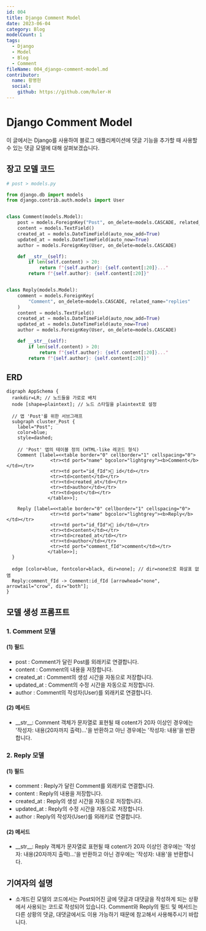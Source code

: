 ```yaml
---
id: 004
title: Django Comment Model
date: 2023-06-04
category: Blog
modelCount: 1
tags:
  - Django
  - Model
  - Blog
  - Comment
fileName: 004_django-comment-model.md
contributor:
  name: 황병헌
  social:
    github: https://github.com/Ruler-H
---
```


# Django Comment Model

이 글에서는 Django를 사용하여 블로그 애플리케이션에 댓글 기능을 추가할 때 사용할 수 있는 댓글 모델에 대해 살펴보겠습니다.

## 장고 모델 코드
```python
# post > models.py

from django.db import models
from django.contrib.auth.models import User


class Comment(models.Model):
    post = models.ForeignKey("Post", on_delete=models.CASCADE, related_name="comments")
    content = models.TextField()
    created_at = models.DateTimeField(auto_now_add=True)
    updated_at = models.DateTimeField(auto_now=True)
    author = models.ForeignKey(User, on_delete=models.CASCADE)

    def __str__(self):
        if len(self.content) > 20:
            return f"{self.author}: {self.content[:20]}..."
        return f"{self.author}: {self.content[:20]}"


class Reply(models.Model):
    comment = models.ForeignKey(
        "Comment", on_delete=models.CASCADE, related_name="replies"
    )
    content = models.TextField()
    created_at = models.DateTimeField(auto_now_add=True)
    updated_at = models.DateTimeField(auto_now=True)
    author = models.ForeignKey(User, on_delete=models.CASCADE)

    def __str__(self):
        if len(self.content) > 20:
            return f"{self.author}: {self.content[:20]}..."
        return f"{self.author}: {self.content[:20]}"

```

## ERD

```viz
digraph AppSchema {
  rankdir=LR; // 노드들을 가로로 배치
  node [shape=plaintext]; // 노드 스타일을 plaintext로 설정

  // 앱 'Post'를 위한 서브그래프
  subgraph cluster_Post {
    label="Post";
    color=blue;
    style=dashed;

    // 'Post' 앱의 테이블 정의 (HTML-like 레코드 형식)
    Comment [label=<<table border="0" cellborder="1" cellspacing="0">
                <tr><td port="name" bgcolor="lightgrey"><b>Comment</b></td></tr>
                <tr><td port="id_fId">🔐 id</td></tr>
                <tr><td>content</td></tr>
                <tr><td>created_at</td></tr>
                <tr><td>author</td></tr>
                <tr><td>post</td></tr>
               </table>>];

    Reply [label=<<table border="0" cellborder="1" cellspacing="0">
                <tr><td port="name" bgcolor="lightgrey"><b>Reply</b></td></tr>
                <tr><td port="id_fId">🔐 id</td></tr>
                <tr><td>content</td></tr>
                <tr><td>created_at</td></tr>
                <tr><td>author</td></tr>
                <tr><td port="comment_fId">comment</td></tr>
               </table>>];
  }

  edge [color=blue, fontcolor=black, dir=none]; // dir=none으로 화살표 없앰
  Reply:comment_fId -> Comment:id_fId [arrowhead="none", arrowtail="crow", dir="both"];
}
```

## 모델 생성 프롬프트
### 1. Comment 모델
#### (1) 필드
 - post : Comment가 달린 Post를 외래키로 연결합니다.
 - content : Comment의 내용을 저장합니다.
 - created_at : Comment의 생성 시간을 자동으로 저장합니다.
 - updated_at : Comment의 수정 시간을 자동으로 저장합니다.
 - author : Comment의 작성자(User)를 외래키로 연결합니다.
#### (2) 메서드
 - \_\_str\_\_: Comment 객체가 문자열로 표현될 때 cotent가 20자 이상인 경우에는 '작성자: 내용(20자까지 출력)...'을 반환하고 아닌 경우에는 '작성자: 내용'을 반환합니다.

### 2. Reply 모델
#### (1) 필드
 - comment : Reply가 달린 Comment를 외래키로 연결합니다.
 - content : Reply의 내용을 저장합니다.
 - created_at : Reply의 생성 시간을 자동으로 저장합니다.
 - updated_at : Reply의 수정 시간을 자동으로 저장합니다.
 - author : Reply의 작성자(User)를 외래키로 연결합니다.
 #### (2) 메서드
 - \_\_str\_\_: Reply 객체가 문자열로 표현될 때 cotent가 20자 이상인 경우에는 '작성자: 내용(20자까지 출력)...'을 반환하고 아닌 경우에는 '작성자: 내용'을 반환합니다.

## 기여자의 설명
 - 소개드린 모델의 코드에서는 Post되어진 글에 댓글과 대댓글을 작성하게 되는 상황에서 사용되는 코드로 작성되어 있습니다. Comment와 Reply의 필드 및 메서드는 다른 상황의 댓글, 대댓글에서도 이용 가능하기 때문에 참고해서 사용해주시기 바랍니다.